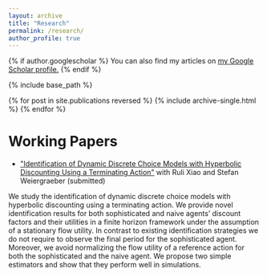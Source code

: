 ```yaml
---
layout: archive
title: "Research"
permalink: /research/
author_profile: true
---
```


{% if author.googlescholar %}
  You can also find my articles on <u><a href="{{author.googlescholar}}">my Google Scholar profile</a>.</u>
{% endif %}

{% include base_path %}

{% for post in site.publications reversed %}
  {% include archive-single.html %}
{% endfor %}

Working Papers
======

* ["Identification of Dynamic Discrete Choice Models with Hyperbolic Discounting Using a Terminating Action"](https://papers.ssrn.com/sol3/papers.cfm?abstract_id=4126360) with Ruli Xiao and Stefan Weiergraeber (submitted) 

We study the identification of dynamic discrete choice models with hyperbolic discounting using a terminating action. We provide novel identification results for both sophisticated and naive agents’ discount factors and their utilities in a finite horizon framework under the assumption of a stationary flow utility. In contrast to existing identification strategies we do not require to observe the final period for the sophisticated agent. Moreover, we avoid normalizing the flow utility of a reference action for both the sophisticated and the naive agent. We propose two simple estimators and show that they perform well in simulations.